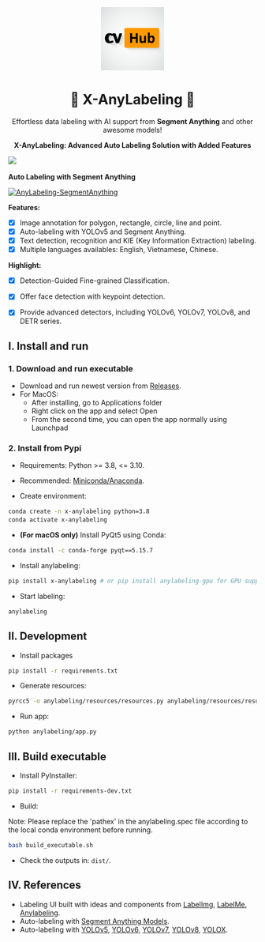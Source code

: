 <p align="center">
  <img alt="X-AnyLabeling" style="width: 128px; max-width: 100%; height: auto;" src="https://github.com/CVHub520/Resources/blob/main/X-Anylabeling/logo.png"/>
  <h1 align="center"> 💫 X-AnyLabeling 💫</h1>
  <p align="center">Effortless data labeling with AI support from <b>Segment Anything</b> and other awesome models!</p>
  <p align="center"><b>X-AnyLabeling: Advanced Auto Labeling Solution with Added Features</b></p>
</p>

![](https://user-images.githubusercontent.com/18329471/234640541-a6a65fbc-d7a5-4ec3-9b65-55305b01a7aa.png)


**Auto Labeling with Segment Anything**

<a href="https://b23.tv/AcwX0Gx">
  <img style="width: 800px; margin-left: auto; margin-right: auto; display: block;" alt="AnyLabeling-SegmentAnything" src="https://github.com/CVHub520/Resources/blob/main/X-Anylabeling/demo.gif"/>
</a>


**Features:**

- [x] Image annotation for polygon, rectangle, circle, line and point.
- [x] Auto-labeling with YOLOv5 and Segment Anything.
- [x] Text detection, recognition and KIE (Key Information Extraction) labeling.
- [x] Multiple languages availables: English, Vietnamese, Chinese.

**Highlight:**

- [x] Detection-Guided Fine-grained Classification.
- [x] Offer face detection with keypoint detection.
- [x] Provide advanced detectors, including YOLOv6, YOLOv7, YOLOv8, and DETR series.


## I. Install and run

### 1. Download and run executable

- Download and run newest version from [Releases](xxx).
- For MacOS:
  - After installing, go to Applications folder
  - Right click on the app and select Open
  - From the second time, you can open the app normally using Launchpad

### 2. Install from Pypi

- Requirements: Python >= 3.8, <= 3.10.
- Recommended: [Miniconda/Anaconda](https://docs.conda.io/en/latest/miniconda.html).

- Create environment:

```bash
conda create -n x-anylabeling python=3.8
conda activate x-anylabeling
```

- **(For macOS only)** Install PyQt5 using Conda:

```bash
conda install -c conda-forge pyqt==5.15.7
```

- Install anylabeling:

```bash
pip install x-anylabeling # or pip install anylabeling-gpu for GPU support
```

- Start labeling:

```bash
anylabeling
```

## II. Development

- Install packages

```bash
pip install -r requirements.txt
```

- Generate resources:

```bash
pyrcc5 -o anylabeling/resources/resources.py anylabeling/resources/resources.qrc
```

- Run app:

```bash
python anylabeling/app.py
```

## III. Build executable

- Install PyInstaller:

```bash
pip install -r requirements-dev.txt
```

- Build:

Note: Please replace the 'pathex' in the anylabeling.spec file according to the local conda environment before running.

```bash
bash build_executable.sh
```

- Check the outputs in: `dist/`.


## IV. References

- Labeling UI built with ideas and components from [LabelImg](https://github.com/heartexlabs/labelImg), [LabelMe](https://github.com/wkentaro/labelme), [Anylabeling](https://github.com/vietanhdev/anylabeling).
- Auto-labeling with [Segment Anything Models](https://segment-anything.com/).
- Auto-labeling with [YOLOv5](https://github.com/ultralytics/yolov5), [YOLOv6](https://github.com/meituan/YOLOv6), [YOLOv7](https://github.com/WongKinYiu/yolov7), [YOLOv8](https://github.com/ultralytics/ultralytics), [YOLOX](https://github.com/Megvii-BaseDetection/YOLOX).
